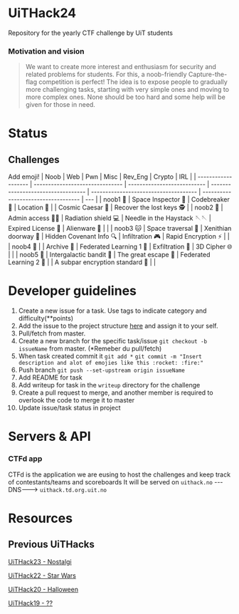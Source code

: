 # UiTHack24

Repository for the yearly CTF challenge by UiT students

### Motivation and vision

> We want to create more interest and enthusiasm for security and related problems for students. For this, a noob-friendly Capture-the-flag competition is perfect! The idea is to expose people to gradually more challenging tasks, starting with very simple ones and moving to more complex ones. None should be too hard and some help will be given for those in need.

# Status

## Challenges

Add emoji!
| Noob                | Web                             | Pwn                         | Misc                               | Rev_Eng                               | Crypto                              | IRL |
| ------------------- | ------------------------------- | --------------------------- | ---------------------------------- | ------------------------------------- | ----------------------------------- | --- |
| noob1 :baby_bottle: | Space Inspector :eyes:          | Codebreaker :fax:           | Location :round_pushpin:           |                                       | Cosmic Caesar :dizzy:               | Recover the lost keys :detective: |
| noob2 :baby:        | Admin access :guardsman:        | Radiation shield :computer: | Needle in the Haystack 🪡🪡        | Expired License :key:                 | Alienware :closed_lock_with_key:    |     |
| noob3 :cat:         | Space traversal :space_invader: | Xenithian doorway :door:    | Hidden Covenant Info :mag:         | Infiltration :video_game:             | Rapid Encryption :zap:              |     |
| noob4 :crocodile:   |                                 | Archive :book:              | Federated Learning 1 :closed_book: | Exfiltration :gift:                   | 3D Cipher :globe_with_meridians:    |     |
| noob5 :dragon:      | Intergalactic bandit :underage: | The great escape :rocket:   | Federated Learning 2 :orange_book: |                                       | A subpar encryption standard :ship: |     |

# Developer guidelines

1. Create a new issue for a task. Use tags to indicate category and difficulty(\*\*points)
2. Add the issue to the project structure [here](https://github.com/users/Loevland/projects/1) and assign it to your self.
3. Pull/fetch from master.
4. Create a new branch for the specific task/issue `git checkout -b issueName` from master. (\*Remeber du pull/fetch)
5. When task created commit it `git add *` `git commit -m "Insert description and alot of emojies like this :rocket: :fire:"`
6. Push branch `git push --set-upstream origin issueName`
7. Add README for task
8. Add writeup for task in the `writeup` directory for the challenge
9. Create a pull request to merge, and another member is required to overlook the code to merge it to master
10. Update issue/task status in project

# Servers & API

### CTFd app

CTFd is the application we are eusing to host the challenges and keep track of contestants/teams and scoreboards
It will be served on `uithack.no` ---DNS---> `uithack.td.org.uit.no`

# Resources

## Previous UiTHacks

[UiTHack23 - Nostalgi](https://github.com/td-org-uit-no/UiTHack23)

[UiTHack22 - Star Wars](https://github.com/td-org-uit-no/UiTHack22)

[UiTHack20 - Halloween](https://github.com/td-org-uit-no/UiTHack20)

[UiTHack19 - ??](https://github.com/td-org-uit-no/UiTHack19)
